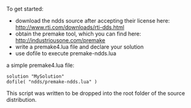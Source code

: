 To get started:
* download the ndds source after accepting their license here: http://www.rti.com/downloads/rti-dds.html
* obtain the premake tool, which you can find here: http://industriousone.com/premake
* write a premake4.lua file and declare your solution
* use dofile to execute premake-ndds.lua

a simple premake4.lua file:
```
solution "MySolution"
dofile( "ndds/premake-ndds.lua" )
```

This script was written to be dropped into the root folder of the source distribution.
